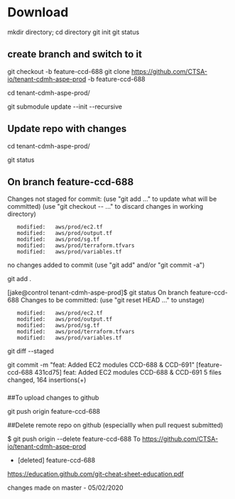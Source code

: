 Download
========
mkdir directory; cd directory
git init
git status

## create branch and switch to it
git checkout -b feature-ccd-688
git clone https://github.com/CTSA-io/tenant-cdmh-aspe-prod -b feature-ccd-688

cd  tenant-cdmh-aspe-prod/

git submodule update --init --recursive


Update repo with changes
------------------------

cd tenant-cdmh-aspe-prod/

git status

## On branch feature-ccd-688
 Changes not staged for commit:
   (use "git add <file>..." to update what will be committed)
   (use "git checkout -- <file>..." to discard changes in working directory)

       modified:   aws/prod/ec2.tf
       modified:   aws/prod/output.tf
       modified:   aws/prod/sg.tf
       modified:   aws/prod/terraform.tfvars
       modified:   aws/prod/variables.tf

no changes added to commit (use "git add" and/or "git commit -a")

git add .

[jake@control tenant-cdmh-aspe-prod]$ git status
 On branch feature-ccd-688
 Changes to be committed:
   (use "git reset HEAD <file>..." to unstage)

       modified:   aws/prod/ec2.tf
       modified:   aws/prod/output.tf
       modified:   aws/prod/sg.tf
       modified:   aws/prod/terraform.tfvars
       modified:   aws/prod/variables.tf


git diff --staged

git commit -m "feat: Added EC2 modules CCD-688 & CCD-691"
[feature-ccd-688 431cd75] feat: Added EC2 modules CCD-688 & CCD-691
 5 files changed, 164 insertions(+)

###
##To upload changes to github

git push origin feature-ccd-688


##Delete remote repo on github (especiallly when pull request submitted)

$ git push origin --delete feature-ccd-688
To https://github.com/CTSA-io/tenant-cdmh-aspe-prod
 - [deleted]         feature-ccd-688



https://education.github.com/git-cheat-sheet-education.pdf

changes made on master  - 05/02/2020

